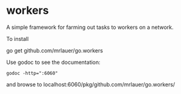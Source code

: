 workers
=======

A simple framework for farming out tasks to workers on a network.

To install

 go get github.com/mrlauer/go.workers

Use godoc to see the documentation:

    godoc -http=":6060"
   
and browse to localhost:6060/pkg/github.com/mrlauer/go.workers/


